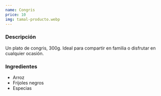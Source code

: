 ```yaml
---
name: Congris
price: 10
img: tamal-producto.webp
---
```


### Descripción

Un plato de congris, 300g. Ideal para compartir en familia o disfrutar en cualquier ocasión.

### Ingredientes

- Arroz
- Frijoles negros
- Especias
